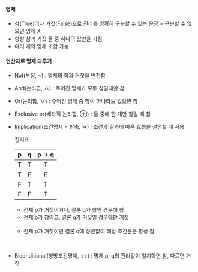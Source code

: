 #### 명제

- 참(True)이나 거짓(False)으로 진리를 명확히 구분할 수 있는 문장 
  = 구분할 수 없으면 명제 X
- 항상 참과 거짓 둘 중 하나의 값만을 가짐
- 여러 개의 명제 조합 가능



#### 연산자로 명제 다루기

- Not(부정, ¬) : 명제의 참과 거짓을 반전함

- And(논리곱, ∧) : 주어진 명제가 모두 참일때만 참

- Or(논리합, ∨) :  주어진 명제 중 참이 하나라도 있으면 참

- Exclusive or(배타적 논리합, ⊕) : 둘 중에 한 개만 참일 때 참

- Implication(조건명제 = 함축, →) : 조건과 결과에 따른 흐름을 설명할 때 사용

  진리표

  |  p   |  q   | p → q |
  | :--: | :--: | :---: |
  |  T   |  T   |   T   |
  |  T   |  F   |   F   |
  |  F   |  T   |   T   |
  |  F   |  F   |   T   |

  - 전제 p가 거짓이거나, 결론 q가 참인 경우에 참
  - 전제 p가 참이고, 결론 q가 거짓일 경우에만 거짓
  <br>

  - 전제 p가 거짓이면 결론 q에 상관없이 해당 조건문은 항상 참
 <br>
  
- Biconditional(쌍방조건명제, ↔) : 명제 p, q의 진리값이 일치하면 참, 다르면 거짓

